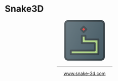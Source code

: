 # Snake3D
<div align="center">
<img src="https://github.com/MenesesGHZ/Snake3D/blob/master/Snake3DWeb/static/imgs/snake-icon-128.png" alt="main-image" width="auto" height="auto">
</div>
<div align="center">
  <hr width="35%">
</div>
<div align="center">
  <a href="https://www.snake-3d.com/">www.snake-3d.com</a>
</div>
